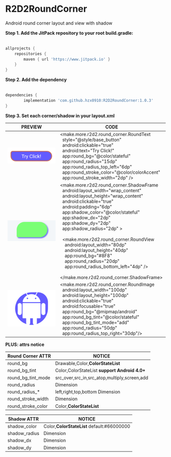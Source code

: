 # R2D2RoundCorner

Android round corner layout and view with shadow

**Step 1. Add the JitPack repository to your root build.gradle:**
```groovy

allprojects {
    repositories {
        maven { url 'https://www.jitpack.io' }
    }
}
```

**Step 2. Add the dependency**
```groovy

dependencies {
        implementation 'com.github.hzx0910:R2D2RoundCorner:1.0.3'
}
```

**Step 3. Set each corner/shadow in your layout.xml**

|  PREVIEW   | CODE  |
|  ----  | ----  |
| ![avatar](preview/1.png)  | &lt;make.more.r2d2.round_corner.RoundText <br /> &nbsp; style="@style/base_button" <br /> &nbsp; android:clickable="true" <br /> &nbsp; android:text="Try Click!" <br /> &nbsp; app:round_bg="@color/stateful" <br /> &nbsp; app:round_radius="15dp" <br /> &nbsp; app:round_radius_top_left="6dp" <br /> &nbsp; app:round_stroke_color="@color/colorAccent" <br /> &nbsp; app:round_stroke_width="2dp" /&gt;|
| ![avatar](preview/2.png)  | &lt;make.more.r2d2.round_corner.ShadowFrame <br /> &nbsp; android:layout_width="wrap_content" <br /> &nbsp; android:layout_height="wrap_content" <br /> &nbsp; android:clickable="true" <br /> &nbsp; android:padding="6dp" <br /> &nbsp; app:shadow_color="@color/stateful" <br /> &nbsp; app:shadow_dx="2dp" <br /> &nbsp; app:shadow_dy="2dp" <br /> &nbsp; app:shadow_radius="2dp" &gt;   <br /><br /> &nbsp; &lt;make.more.r2d2.round_corner.RoundView <br /> &nbsp; &nbsp; android:layout_width="80dp" <br /> &nbsp; &nbsp; android:layout_height="40dp" <br /> &nbsp; &nbsp; app:round_bg="#8F8" <br /> &nbsp; &nbsp; app:round_radius="20dp" <br /> &nbsp; &nbsp; app:round_radius_bottom_left="4dp" /&gt; <br /> &nbsp; &lt;/make.more.r2d2.round_corner.ShadowFrame&gt; |
| ![avatar](preview/3.png)  | &lt;make.more.r2d2.round_corner.RoundImage <br /> &nbsp; android:layout_width="100dp" <br /> &nbsp; android:layout_height="100dp" <br /> &nbsp; android:clickable="true" <br /> &nbsp; android:focusable="true" <br /> &nbsp; app:round_bg="@mipmap/android" <br /> &nbsp; app:round_bg_tint="@color/stateful" <br /> &nbsp; app:round_bg_tint_mode="add" <br /> &nbsp; app:round_radius="50dp" <br /> &nbsp; app:round_radius_top_right="30dp"/&gt; |

**PLUS: attrs notice**

| Round Corner ATTR | NOTICE |
|  ----  | ----  |
| round_bg | Drawable,Color,**ColorStateList** |
| round_bg_tint | Color,ColorStateList **support Android 4.0+** |
| round_bg_tint_mode | src_over,src_in,src_atop,multiply,screen,add |
| round_radius | Dimension |
| round_radius_* | left,right,top,bottom Dimension |
| round_stroke_width | Dimension |
| round_stroke_color | Color,**ColorStateList** |

| Shadow ATTR | NOTICE |
|  ----  | ----  |
| shadow_color | Color,**ColorStateList** default:#66000000 |
| shadow_radius | Dimension |
| shadow_dx | Dimension |
| shadow_dy | Dimension |
